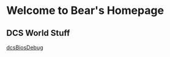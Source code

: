 # Welcome to Bear's Homepage



## DCS World Stuff


[dcsBiosDebug](https://github.com/tldBear/dcsBiosDebug)



